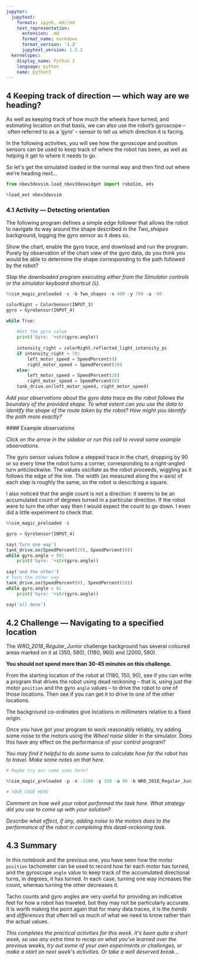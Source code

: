 ```yaml
---
jupyter:
  jupytext:
    formats: ipynb,.md//md
    text_representation:
      extension: .md
      format_name: markdown
      format_version: '1.2'
      jupytext_version: 1.5.2
  kernelspec:
    display_name: Python 3
    language: python
    name: python3
---
```



## 4 Keeping track of direction — which way are we heading?

As well as keeping track of how much the wheels have turned, and estimating location on that basis, we can also use the robot’s gyroscope – often referred to as a ‘gyro’ – sensor to tell us which direction it is facing.

In the following activities, you will see how the gyroscope and position sensors can be used to keep track of where the robot has been, as well as helping it get to where it needs to go.

So let's get the simulated loaded in the normal way and then find out where we're heading next...

```python
from nbev3devsim.load_nbev3devwidget import roboSim, eds

%load_ext nbev3devsim
```

<!-- #region activity=true -->
### 4.1 Activity — Detecting orientation

The following program defines a simple edge follower that allows the robot to navigate its way around the shape described in the *Two_shapes* background, logging the gyro sensor as it does so.

Show the chart, enable the gyro trace, and download and run the program. Purely by observation of the chart view of the gyro data, do you think you would be able to determine the shape corresponding to the path followed by the robot?

*Stop the downloaded program executing either from the _Simulator controls_ or the simulator keyboard shortcut (`S`).*
<!-- #endregion -->

```python activity=true
%%sim_magic_preloaded -c -b Two_shapes -x 400 -y 700 -a -90

colorRight = ColorSensor(INPUT_3)
gyro = GyroSensor(INPUT_4)

while True:  
    
    #Get the gyro value
    print('Gyro: '+str(gyro.angle))
    
    intensity_right = colorRight.reflected_light_intensity_pc
    if intensity_right > 70:
        left_motor_speed = SpeedPercent(0)
        right_motor_speed = SpeedPercent(20)
    else:
        left_motor_speed = SpeedPercent(20)
        right_motor_speed = SpeedPercent(0)
    tank_drive.on(left_motor_speed, right_motor_speed)
```

<!-- #region student=true -->
*Add your observations about the gyro data trace as the robot follows the boundary of the provided shape. To what extent can you use the data to identify the shape of the route taken by the robot? How might you identify the path more exactly?*
<!-- #endregion -->

<!-- #region activity=true heading_collapsed=true -->
#### Example observations

*Click on the arrow in the sidebar or run this cell to reveal some example observations.*
<!-- #endregion -->

<!-- #region activity=true hidden=true -->
The gyro sensor values follow a stepped trace in the chart, dropping by 90 or so every time the robot turns a corner, corresponding to a right-angled turn anticlockwise. The values oscillate as the robot proceeds, wiggling as it follows the edge of the line. The width (as measured along the x-axis) of each step is roughly the same, so the robot is describing a square.

I also noticed that the angle count is not a direction: it seems to be an accumulated count of degrees turned in a particular direction. If the robot were to turn the other way then I would expect the count to go down. I even did a little experiment to check that.
<!-- #endregion -->

```python activity=true hidden=true
%%sim_magic_preloaded -c

gyro = GyroSensor(INPUT_4)

say('Turn one way')
tank_drive.on(SpeedPercent(20), SpeedPercent(0))
while gyro.angle < 90:
    print('Gyro: '+str(gyro.angle))
    
say('and the other')
# Turn the other way
tank_drive.on(SpeedPercent(0), SpeedPercent(20))
while gyro.angle > 0:
    print('Gyro: '+str(gyro.angle))

say('all done')
```

<!-- #region activity=true -->
## 4.2 Challenge — Navigating to a specified location

The *WRO_2018_Regular_Junior* challenge background has several coloured areas marked on it at (350, 580), (1180, 960) and (2000, 580).

__You should not spend more than 30-45 minutes on this challenge.__

From the starting location of the robot at (1180, 150, 90), see if you can write a program that drives the robot using dead reckoning – that is, using just the motor `position` and the gyro `angle` values – to drive the robot to one of those locations. Then see if you can get it to drive to one of the other locations.

The background co-ordinates give locations in millimeters relative to a fixed origin.

Once you have got your program to work reasonably reliably, try adding some noise to the motors using the *Wheel noise* slider in the simulator. Does this have any effect on the performance of your control program?
<!-- #endregion -->

<!-- #region student=true -->
*You may find it helpful to do some sums to calculate how far the robot has to travel. Make some notes on that here.*
<!-- #endregion -->

```python student=true
# Maybe try our some sums here?
```

```python student=true
%%sim_magic_preloaded -p -x -1180 -y 150 -a 90 -b WRO_2018_Regular_Junior

# YOUR CODE HERE

```

<!-- #region student=true -->
*Comment on how well your robot performed the task here. What strategy did you use to come up with your solution?*

*Describe what effect, if any, adding noise to the motors does to the performance of the robot in completing this dead-reckoning task.*
<!-- #endregion -->

## 4.3 Summary

In this notebook and the previous one, you have seen how the motor `position` tachometer can be used to record how far each motor has turned, and the gyroscope `angle` value to keep track of the accumulated directional turns, in degrees, it has turned. In each case, turning one way increases the count, whereas turning the other decreases it.

Tacho counts and gyro angles are very useful for providing an indicative feel for how a robot has traveled, but they may not be particularly accurate. It is worth making the point again that for many data traces, it is the *trends* and *differences* that often tell us much of what we need to know rather than the actual values.

*This completes the practical activities for this week. It's been quite a short week, so use any extra time to recap on what you've learned over the previous weeks, try out some of your own experiments or challenges, or make a start on next week's activities. Or take a well deserved break...*
